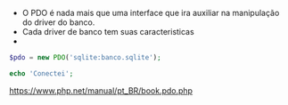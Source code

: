* O PDO é nada mais que uma interface que ira auxiliar na manipulação do driver do banco.
* Cada driver de banco tem suas caracteristicas
* 
~~~~PHP
$pdo = new PDO('sqlite:banco.sqlite');

echo 'Conectei';

~~~~

https://www.php.net/manual/pt_BR/book.pdo.php  

